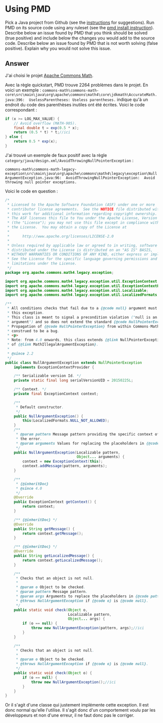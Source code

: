 # Using PMD

Pick a Java project from Github (see the [instructions](../sujet.md) for suggestions). Run PMD on its source code using any ruleset (see the [pmd install instruction](./pmd-help.md)). Describe below an issue found by PMD that you think should be solved (true positive) and include below the changes you would add to the source code. Describe below an issue found by PMD that is not worth solving (false positive). Explain why you would not solve this issue.

## Answer

J'ai choisi le projet [Apache Commons Math](https://github.com/apache/commons-math).

Avec la règle quickstart, PMD trouve 2264 problèmes dans le projet.
En voici un exemple : 
`commons-math\commons-math-core\src\main\java\org\apache\commons\math4\core\jdkmath\AccurateMath.java:396:	UselessParentheses:	Useless parentheses.` indique qu'à un endroit du code des parenthèses inutiles ont été écrites. Voici le code correspondant :

```java
if (x >= LOG_MAX_VALUE) {
    // Avoid overflow (MATH-905).
    final double t = exp(0.5 * x);
    return (0.5 * t) * t;//ici
} else {
    return 0.5 * exp(x);
}
```

J'ai trouvé un exemple de faux positif avec la règle `category/java/design.xml/AvoidThrowingNullPointerException` : 

`commons-math\commons-math-legacy-exception\src\main\java\org\apache\commons\math4\legacy\exception\NullArgumentException.java:96:	AvoidThrowingNullPointerException:	Avoid throwing null pointer exceptions.`

Voici le code en question :
```java
/*
 * Licensed to the Apache Software Foundation (ASF) under one or more
 * contributor license agreements.  See the NOTICE file distributed with
 * this work for additional information regarding copyright ownership.
 * The ASF licenses this file to You under the Apache License, Version 2.0
 * (the "License"); you may not use this file except in compliance with
 * the License.  You may obtain a copy of the License at
 *
 *      http://www.apache.org/licenses/LICENSE-2.0
 *
 * Unless required by applicable law or agreed to in writing, software
 * distributed under the License is distributed on an "AS IS" BASIS,
 * WITHOUT WARRANTIES OR CONDITIONS OF ANY KIND, either express or implied.
 * See the License for the specific language governing permissions and
 * limitations under the License.
 */
package org.apache.commons.math4.legacy.exception;

import org.apache.commons.math4.legacy.exception.util.ExceptionContext;
import org.apache.commons.math4.legacy.exception.util.ExceptionContextProvider;
import org.apache.commons.math4.legacy.exception.util.Localizable;
import org.apache.commons.math4.legacy.exception.util.LocalizedFormats;

/**
 * All conditions checks that fail due to a {@code null} argument must throw
 * this exception.
 * This class is meant to signal a precondition violation ("null is an illegal
 * argument") and so does not extend the standard {@code NullPointerException}.
 * Propagation of {@code NullPointerException} from within Commons-Math is
 * construed to be a bug.
 * <p>
 * Note: from 4.0 onwards, this class extends {@link NullPointerException} instead
 * of {@link MathIllegalArgumentException}.
 *
 * @since 2.2
 */
public class NullArgumentException extends NullPointerException
    implements ExceptionContextProvider {

    /** Serializable version Id. */
    private static final long serialVersionUID = 20150225L;

    /** Context. */
    private final ExceptionContext context;

    /**
     * Default constructor.
     */
    public NullArgumentException() {
        this(LocalizedFormats.NULL_NOT_ALLOWED);
    }
    /**
     * @param pattern Message pattern providing the specific context of
     * the error.
     * @param arguments Values for replacing the placeholders in {@code pattern}.
     */
    public NullArgumentException(Localizable pattern,
                                 Object... arguments) {
        context = new ExceptionContext(this);
        context.addMessage(pattern, arguments);
    }

    /**
     * {@inheritDoc}
     * @since 4.0
     */
    @Override
    public ExceptionContext getContext() {
        return context;
    }

    /** {@inheritDoc} */
    @Override
    public String getMessage() {
        return context.getMessage();
    }

    /** {@inheritDoc} */
    @Override
    public String getLocalizedMessage() {
        return context.getLocalizedMessage();
    }

    /**
     * Checks that an object is not null.
     *
     * @param o Object to be checked.
     * @param pattern Message pattern.
     * @param args Arguments to replace the placeholders in {@code pattern}.
     * @throws NullArgumentException if {@code o} is {@code null}.
     */
    public static void check(Object o,
                             Localizable pattern,
                             Object... args) {
        if (o == null) {
            throw new NullArgumentException(pattern, args);//ici
        }
    }

    /**
     * Checks that an object is not null.
     *
     * @param o Object to be checked.
     * @throws NullArgumentException if {@code o} is {@code null}.
     */
    public static void check(Object o) {
        if (o == null) {
            throw new NullArgumentException();//ici
        }
    }
}
```
Or il s'agit d'une classe qui justement implémente cette exception. Il est donc normal qu'elle l'utilise. Il s'agit donc d'un comportement voulu par les développeurs et non d'une erreur, il ne faut donc pas le corriger.